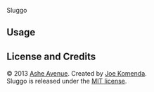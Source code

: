 Sluggo

## Usage


## License and Credits

© 2013 <a href="http://www.asheavenue.com">Ashe Avenue</a>. Created by <a href="http://twitter.com/KomejoDev">Joe Komenda</a>.
<br />
Sluggo is released under the <a href="http://opensource.org/licenses/MIT">MIT license</a>.
